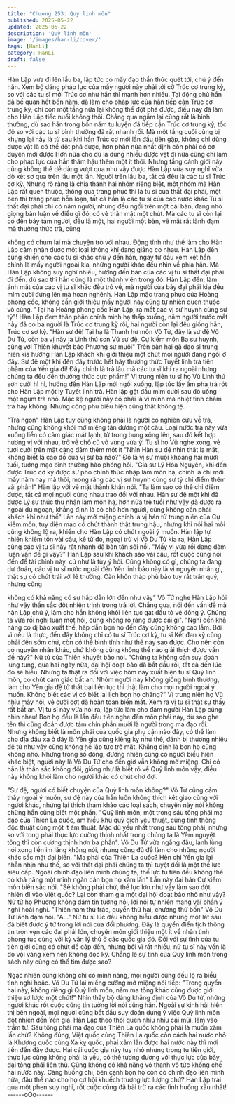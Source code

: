 ```yaml
---
title: "Chương 253: Quỷ linh môn"
published: 2025-05-22
updated: 2025-05-22
description: 'Quỷ linh môn'
image: '/images/han-li/cover/'
tags: [HanLi]
category: HanLi
draft: false
---
```


Hàn Lập vừa đi lên lầu ba, lập tức có mấy đạo thần thức quét tới,
chú ý đến hắn.
Xem bộ dáng pháp lực của mấy người này phải tới cỡ Trúc cơ
trung kỳ, so với các tu sĩ mới Trúc cơ như hắn thì mạnh hơn
nhiều. Tại động phủ hắn đã bế quan hết bốn năm, đã làm cho
pháp lực của hắn tiếp cận Trúc cơ trung kỳ, chỉ còn một tầng nữa
lại không thể đột phá được, điều này đã làm cho Hàn Lập tiếc
nuối không thôi.
Chẳng qua ngẫm lại cũng rất là bình thường, dù sao hắn trong
bốn năm tu luyện đã tiếp cận Trúc cơ trung kỳ, tốc độ so với các
tu sĩ bình thường đã rất nhanh rồi. Mà một tầng cuối cùng bị
khựng lại này là từ sau khi hắn Trúc cơ mới lần đầu tiên gặp,
không chỉ dùng dược vật là có thể đột phá được, hơn phân nửa
nhất định còn phải có cơ duyên mới được
Hơn nữa cho dù là dùng nhiều dược vật đi nữa cũng chỉ làm cho
pháp lực của hắn thâm hậu thêm một ít thôi. Nhưng tầng cảnh
giới này cũng không thể dễ dàng vượt qua như vậy được
Hàn Lập vừa suy nghĩ vừa dò xét sơ qua trên lầu một lần.
Người trên lầu ba, tất cả đều là các tu sĩ Trúc cơ kỳ. Nhưng rõ
ràng là chia thành hai nhóm riêng biệt, một nhóm mà Hàn Lập rất
quen thuộc, thông qua trang phục thì là tu sĩ của thất đại phái,
một bên thì trang phục hỗn loạn, tất cả hẳn là các tu sĩ của các
nước khác
Tu sĩ thất đại phái chỉ có năm người, nhưng đều ngồi trên một cái
bàn, đang nhỏ giọng bàn luận về điều gì đó, có vẻ thân mật một
chút. Mà các tu sĩ còn lại có đến bảy tám người, đều là một, hai
người một bàn, vẽ mặt rất lãnh đạm mà thưởng thức trà, cũng

không có chụm lại mà chuyện trò với nhau.
Động tĩnh như thế làm cho Hàn Lập cảm nhận được một loại
không khí đang giằng co nhau.
Hàn Lập đến cũng khiến cho các tu sĩ khác chú ý đến hắn, ngay
từ đầu xem xét hắn chính là mấy người ngoài kia, những người
khác đều nhìn về phía hắn. Mà Hàn Lập không suy nghĩ nhiều,
hướng đến bàn của các vị tu sĩ thất đại phái đi đến. dù sao thì
hắn cũng là một thành viên trong đó.
Hàn Lập đến, làm ánh mắt của các vị tu sĩ khác đều trở về, mà
người của bảy đại phái kia đều mỉm cười đứng lên mà hoan
nghênh.
Hàn Lập mặc trang phục của Hoàng phong cốc, không cần giới
thiệu mấy người này cũng tự nhiên quen thuộc vô cùng.
"Tại hạ Hoàng phong cốc Hàn Lập, ra mắt các vị sư huynh cùng
sư tỷ"! Hàn Lập đem thân phận chính mình hạ thấp xuống, năm
người trước mắt này đã có ba người là Trúc cơ trung kỳ rồi, hai
người còn lại đều giống hắn, Trúc cơ sơ kỳ.
"Hàn sư đệ! Tại hạ là Thanh hư môn Vô Tử, đây là sư đệ Vô Du
Tử, còn ba vị này là Linh thú sơn Vũ sư đệ, Cự kiếm môn Ba sư
huynh, cùng với Thiên khuyết bảo Phương sư muội" Trên bàn hai
gã đạo sĩ trung niên kia hướng Hàn Lập khách khí giới thiệu một
chút mọi người đang ngồi ở đây.
Sư đệ một khi đến đây trước hết hãy thưởng thức Tuyết linh trà
tiên phẩm của Yến gia đi! Đây chính là trà lâu mà các tu sĩ khi ra
ngoài nhưng chúng ta đều đến thưởng thức cực phẩm!" Vị trung
niên tu sĩ họ Vũ Linh thú sơn cười hì hì, hướng đến Hàn Lập mới
ngồi xuống, lập tức lấy ấm pha trà rót cho Hàn Lập một ly Tuyết
linh trà.
Hàn lập gật đầu mỉm cười sau đó uống một ngụm trà nhỏ.
Mặc kệ người này có phải là vì mình mà nhiệt tình châm trà hay
không. Nhưng công phu biểu hiện cũng thật không tệ.

"Trà ngon" Hàn Lập tuy cũng không phải là người có nghiên cứu
về trà, nhưng cũng không khỏi mở miệng tán dương một câu.
Loại nước trà này vừa xuống liền có cảm giác mát lạnh, từ trong
bụng xông lên, sau đó kết hợp hương vị với nhau, trở về chổ cũ
vô vùng vừa ý!
Tu sĩ họ Vũ nghe xong, vẻ tươi cười trên mặt càng đậm thêm một
ít
"Nhìn Hàn sư đệ nhìn thật lạ mặt, không biết là cao đồ của vị sư
bá nào?" Đó là vị sư muội khoảng hai mươi tuổi, tướng mạo bình
thường hào phóng hỏi.
"Gia sư Lý Hóa Nguyên, khi đến được Trúc cơ kỳ được sư phó
chính thức nhập làm môn hạ, chính là chỉ mới mấy năm nay mà
thôi, mong rằng các vị sư huynh cùng sư tỷ chỉ điểm thêm vài
phần!" Hàn lập với vẻ mặt thành khẩn nói.
"Ta làm sao có thể chỉ điểm được, tất cả mọi người cùng nhau
trao đổi với nhau. Hàn sư đệ một khi đã được Lý sư thúc thu
nhận làm môn hạ, hơn nữa trẻ tuổi như vậy đã được ra ngoài du
ngoạn, khẳng định là có chổ hơn người, cũng không cần phải
khách khí như thế" Lần này mở miệng chính là vị hán tử trung
niên của Cự kiếm môn, tuy diện mạo có chút thành thật trung hậu,
nhưng khi nói hai môi cũng không lộ ra, khiến cho Hàn Lập có
chút ngoài ý muốn.
Hàn lập tự nhiên khiêm tốn vài câu, kể từ đó, ngoại trừ vị Vô Du
Tử kia ra, Hàn Lập cùng các vị tu sĩ này rất nhanh đã bàn tán sôi
nổi.
"Mấy vị vừa rồi đang đàm luận vấn đề gì vậy?" Hàn Lập sau khi
khách sáo vài câu, rốt cuộc cũng nói đến đề tài chính này, cứ như
là tùy ý hỏi.
Cũng không có gì, chúng ta đang dự đoán, các vị tu sĩ nước ngoài
đến Yến linh bảo này là vì nguyên nhân gì, thật sự có chút trái với
lẽ thường. Càn khôn tháp phù bảo tuy rất trân quý, nhưng cũng

không có khả năng có sự hấp dẫn lớn đến như vậy" Vô Tử nghe
Hàn Lập hỏi như vậy thần sắc đột nhiên trịnh trọng trả lời.
Chẳng qua, nói đến vấn đề mà hàn Lập chú ý, làm cho hắn không
khỏi liên tục gạt đầu tỏ vẻ đồng ý.
Chúng ta vừa rồi nghị luận một hồi, cũng không rõ ràng được cái
gì".
"Nghĩ đến khả năng có dị bảo xuất thế, hấp dẫn bọn họ đến đây
cũng không cao lắm. Bởi vì nếu là thực, đến đây không chỉ có tu
sĩ Trúc cơ kỳ, tu sĩ Kết đan kỳ cũng phải đến sớm chứ, còn có thể
bình tĩnh như thế này sao được. Cho nên còn có nguyên nhân
khác, chứ không cũng không thể nào giải thích được vấn đề
này?" Nữ tử của Thiên khuyết bảo nói.
"Chúng ta không cần suy đoán lung tung, qua hai ngày nữa, đai
hội đoạt bảo đã bắt đầu rồi, tất cả đến lúc đó sẽ hiễu. Nhưng ta
thật ra đối với việc hôm nay xuất hiện tu sĩ Quỷ linh môn, có chút
cảm giác bất an. Nhóm người này không giống bình thường, làm
cho Yến gia đệ tử thất bại liên tục thì thật làm cho mọi người
ngoài ý muốn. Không biết các vị có biết lai lịch bọn họ chăng?" Vị
trung niên họ Vũ nhíu mày hỏi, vẻ cười cợt đã hoàn toàn biến mất.
Xem ra vị tu sĩ thật sự thấy rất bất an.
Vị tu sĩ này vừa nói ra, lập tức làm cho đám người Hàn Lập cũng
nhìn nhau!
Bọn họ đều là lần đầu tiên nghe đến môn phái này, dù sao ghe
tên thì cũng đoán được tám chín phần mười là người trong ma
đạo rồi. Nhưng không biết là môn phái của quốc gia phụ cận nào
đây, có thể làm cho địa đầu xa ở đây là Yến gia cũng kiêng kỵ
như thế, đánh bị thương nhiều đệ tử như vậy cũng không hề lập
tức trở mặt. Khẳng định là bọn họ cũng không nhỏ.
Nhưng trong số đông, đương nhiên cũng có người biểu hiện khác
biệt, người này là Vô Du Tử cho đến giờ vẫn không mở miệng.
Chỉ có hắn là thần sắc không đổi, giống như là biết rõ về Quỷ linh
môn vậy, điều này không khỏi làm cho người khác có chút chờ
đợi.

"Sư đệ, ngươi có biết chuyện của Quỷ linh môn không?" Vô Tử
cũng cảm thấy ngoài ý muốn, sư đệ này của hắn luôn không thích
kết giao cùng với người khác, nhưng lại thích tham khảo các loại
sách, chuyện này nói không chừng hắn cũng biết một phần.
"Quỷ linh môn, một trong sáu tông phái ma đạo của Thiên La
quốc, am hiểu khu quỷ dịch yêu thuật, cũng tinh thông độc thuật
cùng một ít ám thuật. Mặc dù yếu nhất trong sáu tông phái, nhưng
so với tong phái thực lực cường thịnh nhất trong chúng ta là Yểm
nguyệt tông thì còn cường thịnh hơn ba phần".
Vô Du Tử vừa ngẩng đầu, lạnh lùng nói xong liền im lặng không
nói, nhưng cũng đủ để làm cho những người khác sắc mặt đại
biến.
"Ma phái của Thiên La quốc? Hèn chi Yến gia lại nhẫn nhịn như
thế, so với thất đại phái chúng ta thì tuyệt đối là một thế lực siêu
cấp. Ngoài chính đạo liên minh chúng ta, thế lực tu tiên đều
không thể có khả năng một mình ngăn cản bọn họ xâm lấn" Lần
này đại hán Cự kiếm môn biến sắc nói.
"Sẽ không phải chứ, thế lực lớn như vậy làm sao đột nhiên đi vào
Việt quốc? Lại còn tham gia một đại hội đoạt bảo nhỏ như vậy?
Nữ tử họ Phương không dám tin tưởng nói, lời nói tự nhiên mang
vài phần ý nghĩ hoài nghi.
"Thiên nam thủ trác, quyển thứ hai, chương thứ bốn" Vô Du Tử
lãnh đạm nói.
"A…" Nữ tu sĩ lúc đầu không hiễu được nhưng một lát sau đã biết
được ý tứ trong lời nói của đối phương.
Đây là quyển điển tịch thông tin trọn vẹn các đại phái lớn, chuyên
môn giới thiệu một ít về nhân tình phong tục cùng với kỳ văn lý
thú ở các quốc gia đó. Đối với sự tình của tu tiên giới cũng có
chút đề cập đến, nhưng bởi vì rất nhiều, nữ tu sĩ này vốn là do vội
vàng xem nên không đọc kỹ. Chẳng lẽ sự tình của Quỷ linh môn
trong sách này cũng có thể tìm được sao?

Ngạc nhiên cũng không chỉ có mình nàng, mọi người cũng đều lộ
ra biểu tình nghi hoặc. Vô Du Tử lại miểng cưỡng mở miệng nói
tiếp:
"Trong quyển hai này, không riêng gì Quỷ linh môn, năm ma tông
khác cũng được giới thiệu sơ lược một chút!"
Nhìn thấy bộ dáng khẳng định của Vô Du tử, những người khác
rốt cuộc cũng tin tưởng lời nói cũng hắn. Ngoài sự kinh hãi hiển
thị bên ngoài, mọi người cũng bắt đầu suy đoán dụng ý việc Quỷ
linh môn đột nhiên đến Yến gia. Hàn Lập theo thói quen nhíu nhíu
cái mũi, lâm vào trầm tư.
Sáu tông phái ma đạo của Thiên La quốc không phải là muốn
xâm lấn chứ?
Không đúng, Việt quốc cùng Thiên La quốc còn cách hai nước
nhỏ là Khương quốc cùng Xa kỵ quốc, phải xâm lấn được hai
nước này thì mới tiến đến đây được.
Hai cái quốc gia này tuy nhỏ nhưng trong tu tiên giới, thực lực
cũng không phải là yếu, có thể tương đương với thực lực của bảy
đại tông phái liên thủ. Cũng không có khả năng vô thanh vô tức
khống chế hai nước này.
Càng huống chi, bên cạnh bọn họ còn có chính đạo liên minh
nữa, đâu thể nào cho họ cơ hội khuếch trương lực lượng chứ?
Hàn Lập trải qua một phen suy nghĩ, rốt cuộc cũng đã bài trừ ra
các tình huống xấu nhất!
------oOo------
